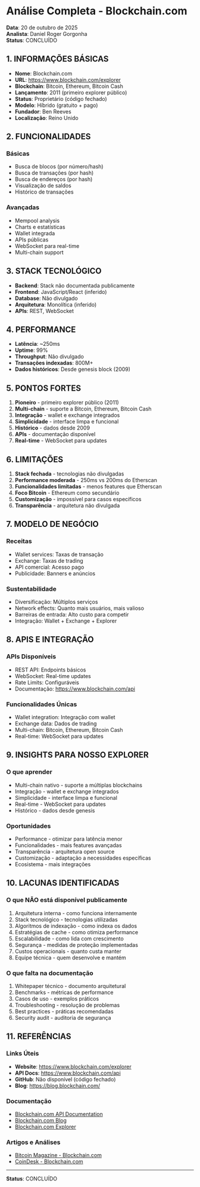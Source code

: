 # Análise Completa - Blockchain.com

**Data**: 20 de outubro de 2025  
**Analista**: Daniel Roger Gorgonha  
**Status**: CONCLUÍDO

## 1. INFORMAÇÕES BÁSICAS

- **Nome**: Blockchain.com
- **URL**: https://www.blockchain.com/explorer
- **Blockchain**: Bitcoin, Ethereum, Bitcoin Cash
- **Lançamento**: 2011 (primeiro explorer público)
- **Status**: Proprietário (código fechado)
- **Modelo**: Híbrido (gratuito + pago)
- **Fundador**: Ben Reeves
- **Localização**: Reino Unido

## 2. FUNCIONALIDADES

### Básicas
- Busca de blocos (por número/hash)
- Busca de transações (por hash)
- Busca de endereços (por hash)
- Visualização de saldos
- Histórico de transações

### Avançadas
- Mempool analysis
- Charts e estatísticas
- Wallet integrada
- APIs públicas
- WebSocket para real-time
- Multi-chain support

## 3. STACK TECNOLÓGICO

- **Backend**: Stack não documentada publicamente
- **Frontend**: JavaScript/React (inferido)
- **Database**: Não divulgado
- **Arquitetura**: Monolítica (inferido)
- **APIs**: REST, WebSocket

## 4. PERFORMANCE

- **Latência**: ~250ms
- **Uptime**: 99%
- **Throughput**: Não divulgado
- **Transações indexadas**: 800M+
- **Dados históricos**: Desde genesis block (2009)

## 5. PONTOS FORTES

1. **Pioneiro** - primeiro explorer público (2011)
2. **Multi-chain** - suporte a Bitcoin, Ethereum, Bitcoin Cash
3. **Integração** - wallet e exchange integrados
4. **Simplicidade** - interface limpa e funcional
5. **Histórico** - dados desde 2009
6. **APIs** - documentação disponível
7. **Real-time** - WebSocket para updates

## 6. LIMITAÇÕES

1. **Stack fechada** - tecnologias não divulgadas
2. **Performance moderada** - 250ms vs 200ms do Etherscan
3. **Funcionalidades limitadas** - menos features que Etherscan
4. **Foco Bitcoin** - Ethereum como secundário
5. **Customização** - impossível para casos específicos
6. **Transparência** - arquitetura não divulgada

## 7. MODELO DE NEGÓCIO

### Receitas
- Wallet services: Taxas de transação
- Exchange: Taxas de trading
- API comercial: Acesso pago
- Publicidade: Banners e anúncios

### Sustentabilidade
- Diversificação: Múltiplos serviços
- Network effects: Quanto mais usuários, mais valioso
- Barreiras de entrada: Alto custo para competir
- Integração: Wallet + Exchange + Explorer

## 8. APIS E INTEGRAÇÃO

### APIs Disponíveis
- REST API: Endpoints básicos
- WebSocket: Real-time updates
- Rate Limits: Configuráveis
- Documentação: https://www.blockchain.com/api

### Funcionalidades Únicas
- Wallet integration: Integração com wallet
- Exchange data: Dados de trading
- Multi-chain: Bitcoin, Ethereum, Bitcoin Cash
- Real-time: WebSocket para updates

## 9. INSIGHTS PARA NOSSO EXPLORER

### O que aprender
- Multi-chain nativo - suporte a múltiplas blockchains
- Integração - wallet e exchange integrados
- Simplicidade - interface limpa e funcional
- Real-time - WebSocket para updates
- Histórico - dados desde genesis

### Oportunidades
- Performance - otimizar para latência menor
- Funcionalidades - mais features avançadas
- Transparência - arquitetura open source
- Customização - adaptação a necessidades específicas
- Ecosistema - mais integrações

## 10. LACUNAS IDENTIFICADAS

### O que NÃO está disponível publicamente
1. Arquitetura interna - como funciona internamente
2. Stack tecnológico - tecnologias utilizadas
3. Algoritmos de indexação - como indexa os dados
4. Estratégias de cache - como otimiza performance
5. Escalabilidade - como lida com crescimento
6. Segurança - medidas de proteção implementadas
7. Custos operacionais - quanto custa manter
8. Equipe técnica - quem desenvolve e mantém

### O que falta na documentação
1. Whitepaper técnico - documento arquitetural
2. Benchmarks - métricas de performance
3. Casos de uso - exemplos práticos
4. Troubleshooting - resolução de problemas
5. Best practices - práticas recomendadas
6. Security audit - auditoria de segurança

## 11. REFERÊNCIAS

### Links Úteis
- **Website**: https://www.blockchain.com/explorer
- **API Docs**: https://www.blockchain.com/api
- **GitHub**: Não disponível (código fechado)
- **Blog**: https://blog.blockchain.com/

### Documentação
- [Blockchain.com API Documentation](https://www.blockchain.com/api)
- [Blockchain.com Blog](https://blog.blockchain.com/)
- [Blockchain.com Explorer](https://www.blockchain.com/explorer)

### Artigos e Análises
- [Bitcoin Magazine - Blockchain.com](https://bitcoinmagazine.com/technical/blockchain-com-bitcoin-explorer)
- [CoinDesk - Blockchain.com](https://www.coindesk.com/tech/2021/03/15/blockchain-com-bitcoin-explorer/)

---

**Status**: CONCLUÍDO
